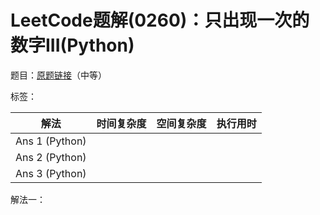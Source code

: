 # LeetCode题解(0260)：只出现一次的数字III(Python)

题目：[原题链接](https://leetcode-cn.com/problems/single-number-iii/)（中等）

标签：

| 解法           | 时间复杂度 | 空间复杂度 | 执行用时 |
| -------------- | ---------- | ---------- | -------- |
| Ans 1 (Python) |            |            |          |
| Ans 2 (Python) |            |            |          |
| Ans 3 (Python) |            |            |          |

解法一：

